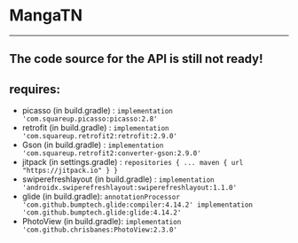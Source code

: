 # MangaTN
---
The code source for the API is still not ready!
----
## requires:
- picasso (in build.gradle) : `implementation 'com.squareup.picasso:picasso:2.8'`
- retrofit (in build.gradle) : `implementation 'com.squareup.retrofit2:retrofit:2.9.0'`
- Gson (in build.gradle) : `implementation 'com.squareup.retrofit2:converter-gson:2.9.0'`
- jitpack (in settings.gradle) : `repositories {
        ...
        maven { url "https://jitpack.io" }
    }`
- swiperefreshlayout (in build.gradle) : `implementation 'androidx.swiperefreshlayout:swiperefreshlayout:1.1.0'`
- glide (in build.gradle): `annotationProcessor 'com.github.bumptech.glide:compiler:4.14.2' implementation 'com.github.bumptech.glide:glide:4.14.2'`
- PhotoView (in build.gradle): `implementation 'com.github.chrisbanes:PhotoView:2.3.0'`
